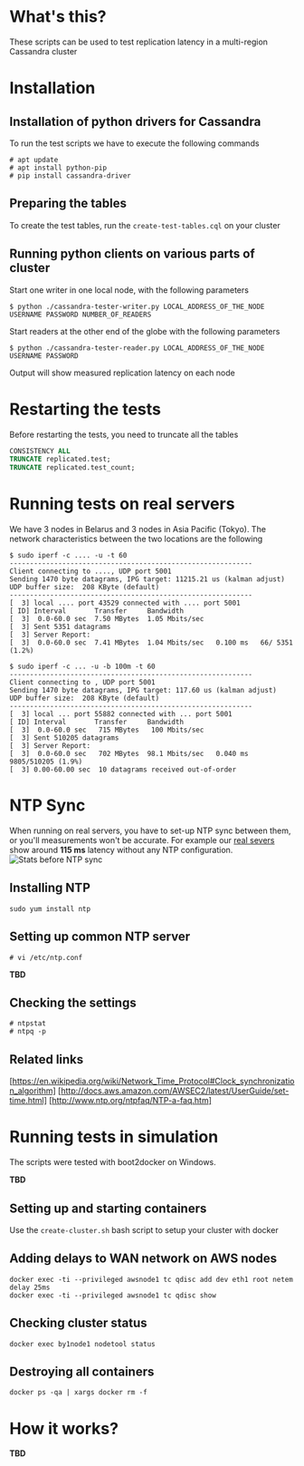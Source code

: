 # What's this?
These scripts can be used to test replication latency in a multi-region Cassandra cluster

# Installation
## Installation of python drivers for Cassandra
To run the test scripts we have to execute the following commands
```
# apt update
# apt install python-pip
# pip install cassandra-driver
```
## Preparing the tables
To create the test tables, run the `create-test-tables.cql` on your cluster

## Running python clients on various parts of cluster
Start one writer in one local node, with the following parameters
```
$ python ./cassandra-tester-writer.py LOCAL_ADDRESS_OF_THE_NODE USERNAME PASSWORD NUMBER_OF_READERS
```
Start readers at the other end of the globe with the following parameters
```
$ python ./cassandra-tester-reader.py LOCAL_ADDRESS_OF_THE_NODE USERNAME PASSWORD
```
Output will show measured replication latency on each node

# Restarting the tests
Before restarting the tests, you need to truncate all the tables
```SQL
CONSISTENCY ALL
TRUNCATE replicated.test;
TRUNCATE replicated.test_count;
```

# Running tests on real servers
We have 3 nodes in Belarus and 3 nodes in Asia Pacific (Tokyo). The network characteristics between the two locations are the following
```
$ sudo iperf -c .... -u -t 60
------------------------------------------------------------
Client connecting to ...., UDP port 5001
Sending 1470 byte datagrams, IPG target: 11215.21 us (kalman adjust)
UDP buffer size:  208 KByte (default)
------------------------------------------------------------
[  3] local .... port 43529 connected with .... port 5001
[ ID] Interval       Transfer     Bandwidth
[  3]  0.0-60.0 sec  7.50 MBytes  1.05 Mbits/sec
[  3] Sent 5351 datagrams
[  3] Server Report:
[  3]  0.0-60.0 sec  7.41 MBytes  1.04 Mbits/sec   0.100 ms   66/ 5351 (1.2%)
```

```
$ sudo iperf -c ... -u -b 100m -t 60
------------------------------------------------------------
Client connecting to , UDP port 5001
Sending 1470 byte datagrams, IPG target: 117.60 us (kalman adjust)
UDP buffer size:  208 KByte (default)
------------------------------------------------------------
[  3] local ... port 55882 connected with ... port 5001
[ ID] Interval       Transfer     Bandwidth
[  3]  0.0-60.0 sec   715 MBytes   100 Mbits/sec
[  3] Sent 510205 datagrams
[  3] Server Report:
[  3]  0.0-60.0 sec   702 MBytes  98.1 Mbits/sec   0.040 ms 9805/510205 (1.9%)
[  3] 0.00-60.00 sec  10 datagrams received out-of-order
```

# NTP Sync
When running on real servers, you have to set-up NTP sync between them, or you'll measurements won't be accurate. For example our [real severs](#running-tests-on-real-servers) show around **115 ms** latency without any NTP configuration.
![Stats before NTP sync](https://github.com/gitaroktato/cassandra-cluster-simulation/raw/master/images/latency_before_ntp_sync.png)
## Installing NTP
```
sudo yum install ntp
```

## Setting up common NTP server
```
# vi /etc/ntp.conf
```
**TBD**

## Checking the settings
```
# ntpstat
# ntpq -p
```

## Related links
[https://en.wikipedia.org/wiki/Network_Time_Protocol#Clock_synchronization_algorithm]
[http://docs.aws.amazon.com/AWSEC2/latest/UserGuide/set-time.html]
[http://www.ntp.org/ntpfaq/NTP-a-faq.htm]

# Running tests in simulation
The scripts were tested with boot2docker on Windows.

**TBD**

## Setting up and starting containers
Use the `create-cluster.sh` bash script to setup your cluster with docker

## Adding delays to WAN network on AWS nodes
```
docker exec -ti --privileged awsnode1 tc qdisc add dev eth1 root netem delay 25ms
docker exec -ti --privileged awsnode1 tc qdisc show
```

## Checking cluster status
```
docker exec by1node1 nodetool status
```

## Destroying all containers
```
docker ps -qa | xargs docker rm -f
```

# How it works?
**TBD**
